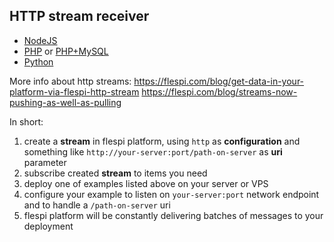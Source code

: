 ## HTTP stream receiver

* [NodeJS](nodejs)
* [PHP](php) or [PHP+MySQL](hphp_mysql)
* [Python](python)

More info about http streams:
  https://flespi.com/blog/get-data-in-your-platform-via-flespi-http-stream
  https://flespi.com/blog/streams-now-pushing-as-well-as-pulling

In short:

1. create a **stream** in flespi platform, using `http` as **configuration** and something like `http://your-server:port/path-on-server` as **uri** parameter
2. subscribe created **stream** to items you need
3. deploy one of examples listed above on your server or VPS
4. configure your example to listen on `your-server:port` network endpoint and to handle a `/path-on-server` uri
5. flespi platform will be constantly delivering batches of messages to your deployment

